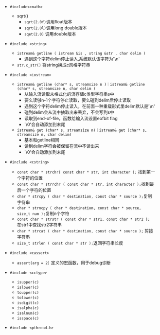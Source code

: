 * `#include<cmath>`
    * sqrt()
        * `sqrt(2.0f)`调用float版本
        * `sqrt(2.0l)`调用long double版本
        * `sqet(2.0)` 调用double版本


* `#include <string>`
    * `istream& getline ( istream &is , string &str , char delim )`
        * 遇到这个字符delim停止读入,系统默认该字符为'\n'
    * `str.c_str()` 将string换成c风格字符串

* `#include <iostream>`
    * `istream& getline (char* s, streamsize n )｜istream& getline (char* s, streamsize n, char delim )`  
        * 从输入流读取未格式化的流存储c类型字符串s中
        * 要么读够n-1个字符停止读取，要么碰到delim后停止读取
        * 遇到这个字符delim停止读入，在前面一种重载形式里delim默认是'\n'
        * 碰到delim会从流中抽取出来丢弃，不会写到s中
        * 读取到end-of-file，函数给输入流设置eofbit flag
        * '\0'会自动添加到末尾
    * `istream& get (char* s, streamsize n)｜istream& get (char* s, streamsize n, char delim)` 
        * 基本和getline相同
        * 读到delim字符会被保留在流中不读出来
        * '\0'会自动添加到末尾

*  `#include <cstring>`
    * `const char * strchr( const char * str, int character );` 找到第一个字符的位置
    * `const char * strrchr ( const char * str, int character );`找到最后一个字符的位置
    * `char * strcpy ( char * destination, const char * source );`复制字符串
    * `char * strncpy ( char * destination, const char * source, size_t num );`复制n个字符
    * `const char * strstr ( const char * str1, const char * str2 ); ` 在str1中查找str2字符串
    * `char * strcat ( char * destination, const char * source );` 剪接字符串
    * `size_t strlen ( const char * str );`返回字符串长度
    

* `#include <cassert>`
    * `assert(arg = 2)` 定义的宏函数，用于debug诊断

* `#include <cctype>`
    * `isupper(c)`
    * `islower(c)`
    * `toupper(c)`
    * `tolower(c)`
    * `isdigit(c)`
    * `isalpha(c)`
    * `isalnum(c)`
    * `isspace(c)`


* `#include <pthread.h>`